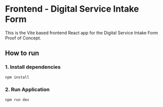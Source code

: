 # Frontend - Digital Service Intake Form

This is the Vite based frontend React app for the Digital Service Intake Form Proof of Concept.

## How to run

### 1. Install dependencies

```bash
npm install
```

### 2. Run Application

```bash
npm run dev
```
